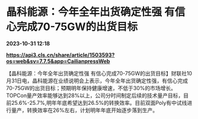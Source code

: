 # 晶科能源：今年全年出货确定性强 有信心完成70-75GW的出货目标

**2023-10-31 12:18**

**https://api3.cls.cn/share/article/1503593?os=web&sv=7.7.5&app=CailianpressWeb**

【晶科能源：今年全年出货确定性强 有信心完成70-75GW的出货目标】财联社10月31日电，晶科能源在业绩说明会上表示，今年全年出货确定性强，有信心完成70-75GW的出货目标；预期明年保持健康增速，不低于30%的市场增长。TOPCon量产效率能够达到28%以上，公司分时间制定后续的技术量产目标，目前25.6%-25.7%,明年年底希望达到26.5%的转换效率。目前双面Poly有中试线进行量产，转换效率在26%左右，计划明年年底开始逐步落到生产。